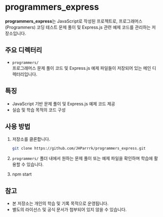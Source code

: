 # programmers_express

**programmers_express**는 JavaScript로 작성된 프로젝트로, 프로그래머스(Programmers) 코딩 테스트 문제 풀이 및 Express.js 관련 예제 코드를 관리하는 저장소입니다.

## 주요 디렉터리

- `programmers/`  
  프로그래머스 문제 풀이 코드 및 Express.js 예제 파일들이 저장되어 있는 메인 디렉터리입니다.

## 특징

- JavaScript 기반 문제 풀이 및 Express.js 예제 코드 제공
- 실습 및 학습 목적의 코드 구성

## 사용 방법

1. 저장소를 클론합니다.
   ```bash
   git clone https://github.com/JHParrrk/programmers_express.git
   ```
2. `programmers/` 폴더 내에서 원하는 문제 풀이 또는 예제 파일을 확인하며 학습에 활용할 수 있습니다.

3. npm start

## 참고

- 본 저장소는 개인의 학습 및 기록 목적으로 운영됩니다.
- 별도의 라이선스 및 공식 문서가 첨부되어 있지 않을 수 있습니다.
